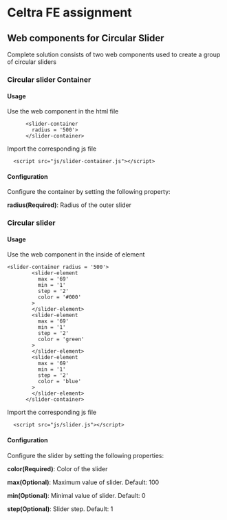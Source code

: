 <h1>Celtra FE assignment</h1>

<h2>Web components for Circular Slider</h2>
<p>Complete solution consists of two web components used to create a group of circular sliders</p>

<h3>Circular slider Container</h3>
<h4>Usage</h4>
<p>Use the web component in the html file</p>

```
      <slider-container
        radius = '500'>
      </slider-container>
```
<p>Import the corresponding js file</p>

```
  <script src="js/slider-container.js"></script>
```
<h4>Configuration</h4>

<p>Configure the container by setting the following property:</p>
<p><b>radius(Required)</b>: Radius of the outer slider</p>

<h3>Circular slider</h3>
<h4>Usage</h4>
<p>Use the web component in the inside of <slider-container> element</p>

```
<slider-container radius = '500'>
        <slider-element
          max = '69'
          min = '1'
          step = '2'
          color = '#000'
        >
        </slider-element>
        <slider-element
          max = '69'
          min = '1'
          step = '2'
          color = 'green'
        >
        </slider-element>
        <slider-element
          max = '69'
          min = '1'
          step = '2'
          color = 'blue'
        >
        </slider-element>
      </slider-container>
```
<p>Import the corresponding js file</p>

```
  <script src="js/slider.js"></script>
```
<h4>Configuration</h4>

<p>Configure the slider by setting the following properties:</p>
<p><b>color(Required)</b>: Color of the slider</p>
<p><b>max(Optional)</b>: Maximum value of slider. Default: 100</p>
<p><b>min(Optional)</b>: Minimal value of slider. Default: 0</p>
<p><b>step(Optional)</b>: Slider step. Default: 1</p>
